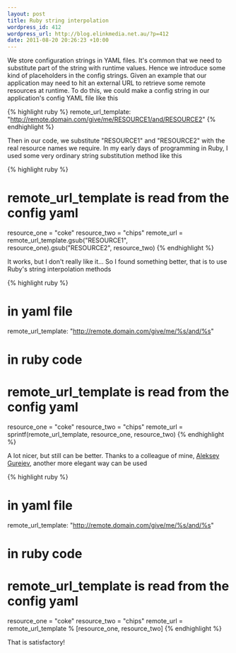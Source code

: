 ```yaml
--- 
layout: post
title: Ruby string interpolation
wordpress_id: 412
wordpress_url: http://blog.elinkmedia.net.au/?p=412
date: 2011-08-20 20:26:23 +10:00
---
```

We store configuration strings in YAML files. It's common that we need to substitute part of the string with runtime values. Hence we introduce some kind of placeholders in the config strings. Given an example that our application may need to hit an external URL to retrieve some remote resources at runtime. To do this, we could make a config string in our application's config YAML file like this

{% highlight ruby %}
remote_url_template: "http://remote.domain.com/give/me/RESOURCE1/and/RESOURCE2"
{% endhighlight %}

Then in our code, we substitute "RESOURCE1" and "RESOURCE2" with the real resource names we require. In my early days of programming in Ruby, I used some very ordinary string substitution method like this

{% highlight ruby %}
# remote_url_template is read from the config yaml
resource_one = "coke"
resource_two = "chips"
remote_url = remote_url_template.gsub("RESOURCE1", resource_one).gsub("RESOURCE2", resource_two)
{% endhighlight %}

It works, but I don't really like it... So I found something better, that is to use Ruby's string interpolation methods

{% highlight ruby %}
# in yaml file
remote_url_template: "http://remote.domain.com/give/me/%s/and/%s"

# in ruby code
# remote_url_template is read from the config yaml
resource_one = "coke"
resource_two = "chips"
remote_url = sprintf(remote_url_template, resource_one, resource_two)
{% endhighlight %}

A lot nicer, but still can be better. Thanks to a colleague of mine, <a href="http://blog.noizeramp.com/" target="_blank">Aleksey Gureiev</a>, another more elegant way can be used

{% highlight ruby %}
# in yaml file
remote_url_template: "http://remote.domain.com/give/me/%s/and/%s"

# in ruby code
# remote_url_template is read from the config yaml
resource_one = "coke"
resource_two = "chips"
remote_url = remote_url_template % [resource_one, resource_two]
{% endhighlight %}

That is satisfactory!

